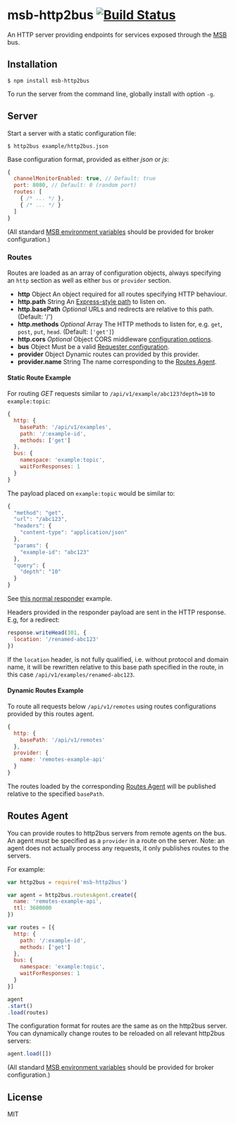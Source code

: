 # msb-http2bus [![Build Status](https://travis-ci.org/tcdl/msb-http2bus.svg)](https://travis-ci.org/tcdl/msb-http2bus)
An HTTP server providing endpoints for services exposed through the [MSB](https://github.com/tcdl/msb) bus.

## Installation

```
$ npm install msb-http2bus
```

To run the server from the command line, globally install with option `-g`.

## Server

Start a server with a static configuration file:

```
$ http2bus example/http2bus.json
```

Base configuration format, provided as either _json_ or _js_:

```js
{
  channelMonitorEnabled: true, // Default: true
  port: 8080, // Default: 0 (random port)
  routes: [
    { /* ... */ },
    { /* ... */ }
  ]
}
```

(All standard [MSB environment variables](https://github.com/tcdl/msb#environment-variables) should be provided for broker configuration.)

### Routes

Routes are loaded as an array of configuration objects, always specifying an `http` section as well as either `bus` or `provider` section.

- **http** Object An object required for all routes specifying HTTP behaviour.
- **http.path** String An [Express-style path](https://github.com/pillarjs/path-to-regexp#usage) to listen on.
- **http.basePath** _Optional_ URLs and redirects are relative to this path. (Default: '/')
- **http.methods** _Optional_ Array The HTTP methods to listen for, e.g. `get`, `post`, `put`, `head`. (Default: `['get']`)
- **http.cors** _Optional_ Object CORS middleware [configuration options](https://github.com/expressjs/cors#configuration-options).
- **bus** Object Must be a valid [Requester configuration](https://github.com/tcdl/msb#class-msbrequester).
- **provider** Object Dynamic routes can provided by this provider.
- **provider.name** String The name corresponding to the [Routes Agent](#routes-provider-agent).

#### Static Route Example

For routing _GET_ requests similar to `/api/v1/example/abc123?depth=10` to `example:topic`:

```js
{
  http: {
    basePath: '/api/v1/examples',
    path: '/:example-id',
    methods: ['get']
  },
  bus: {
    namespace: 'example:topic',
    waitForResponses: 1
  }
}
```

The payload placed on `example:topic` would be similar to:

```js
{
  "method": "get",
  "url": "/abc123",
  "headers": {
    "content-type": "application/json"
  },
  "params": {
    "example-id": "abc123"
  },
  "query": {
    "depth": "10"
  }
}
```

See [this normal responder](https://github.com/tcdl/msb#1-1-1) example.

Headers provided in the responder payload are sent in the HTTP response. E.g, for a redirect:

```js
response.writeHead(301, {
  location: '/renamed-abc123'
})
```

If the `location` header, is not fully qualified, i.e. without protocol and domain name, it will be rewritten relative to this base path specified in the route, in this case `/api/v1/examples/renamed-abc123`.

#### Dynamic Routes Example

To route all requests below `/api/v1/remotes` using routes configurations provided by this routes agent.

```js
{
  http: {
    basePath: '/api/v1/remotes'
  },
  provider: {
    name: 'remotes-example-api'
  }
}
```

The routes loaded by the corresponding [Routes Agent](#routes-provider-agent) will be published relative to the specified `basePath`.

## Routes Agent

You can provide routes to http2bus servers from remote agents on the bus. An agent must be specified as a `provider` in a route on the server. Note: an agent does not actually process any requests, it only publishes routes to the servers.


For example:

```js
var http2bus = require('msb-http2bus')

var agent = http2bus.routesAgent.create({
  name: 'remotes-example-api',
  ttl: 3600000
})

var routes = [{
  http: {
    path: '/:example-id',
    methods: ['get']
  },
  bus: {
    namespace: 'example:topic',
    waitForResponses: 1
  }
}]

agent
.start()
.load(routes)
```

The configuration format for routes are the same as on the http2bus server. You can dynamically change routes to be reloaded on all relevant http2bus servers:

```js
agent.load([])
```

(All standard [MSB environment variables](https://github.com/tcdl/msb#environment-variables) should be provided for broker configuration.)

## License

MIT
